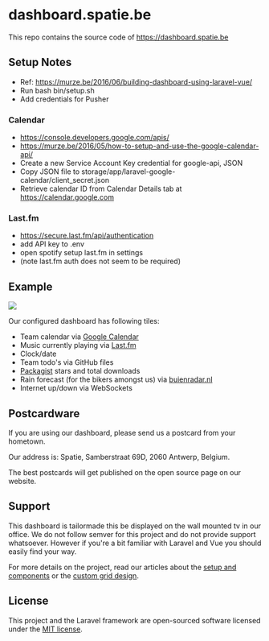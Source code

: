 # dashboard.spatie.be

This repo contains the source code of https://dashboard.spatie.be

## Setup Notes
- Ref: https://murze.be/2016/06/building-dashboard-using-laravel-vue/
- Run bash bin/setup.sh
- Add credentials for Pusher

### Calendar
- https://console.developers.google.com/apis/
- https://murze.be/2016/05/how-to-setup-and-use-the-google-calendar-api/
- Create a new Service Account Key credential for google-api, JSON
- Copy JSON file to storage/app/laravel-google-calendar/client_secret.json
- Retrieve calendar ID from Calendar Details tab at https://calendar.google.com

### Last.fm
- https://secure.last.fm/api/authentication
- add API key to .env
- open spotify setup last.fm in settings
- (note last.fm auth does not seem to be required)

## Example

<img style="max-width:100%; height: auto" src="http://spatie.github.io/dashboard.spatie.be/images/screenshot.png">

Our configured dashboard has following tiles:

- Team calendar via [Google Calendar](https://google.com/calendar)
- Music currently playing via [Last.fm](https://last.fm)
- Clock/date
- Team todo's via GitHub files
- [Packagist](https://packagist.org/) stars and total downloads
- Rain forecast (for the bikers amongst us) via [buienradar.nl](http://buienradar.nl)
- Internet up/down via WebSockets

## Postcardware

If you are using our dashboard, please send us a postcard from your hometown.

Our address is: Spatie, Samberstraat 69D, 2060 Antwerp, Belgium.

The best postcards will get published on the open source page on our website.

## Support
This dashboard is tailormade this be displayed on the wall mounted tv in our office. We do not follow semver for this project and do not provide support whatsoever. However if you're a bit familiar with Laravel and Vue you should easily find your way.

For more details on the project, read our articles about the [setup and components](https://murze.be/2016/06/building-dashboard-using-laravel-vue/) or the [custom grid design](https://murze.be/2016/06/grid-layout-dashboard/).

## License

This project and the Laravel framework are open-sourced software licensed under the [MIT license](http://opensource.org/licenses/MIT).
